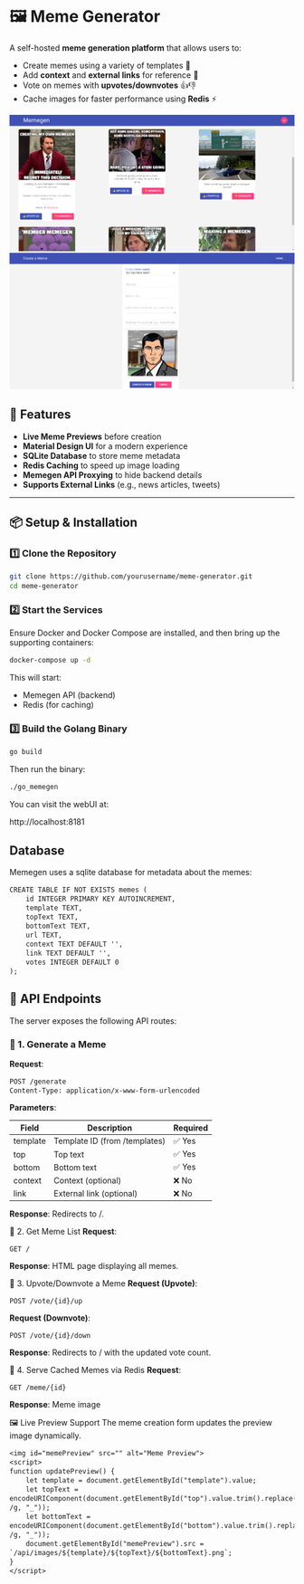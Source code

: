 # 🖼️ Meme Generator

A self-hosted **meme generation platform** that allows users to:
- Create memes using a variety of templates 🎨
- Add **context** and **external links** for reference 🔗
- Vote on memes with **upvotes/downvotes** 👍👎
- Cache images for faster performance using **Redis** ⚡

![Meme Generator Screenshot](memegen.png)
![Create a meme Screenshot](create.png)


## 🚀 Features
- **Live Meme Previews** before creation
- **Material Design UI** for a modern experience
- **SQLite Database** to store meme metadata
- **Redis Caching** to speed up image loading
- **Memegen API Proxying** to hide backend details
- **Supports External Links** (e.g., news articles, tweets)

---

## 📦 **Setup & Installation**
### **1️⃣ Clone the Repository**
```sh
git clone https://github.com/yourusername/meme-generator.git
cd meme-generator
```

### **2️⃣ Start the Services**
Ensure Docker and Docker Compose are installed, and then bring up the supporting containers:
```sh
docker-compose up -d
```

This will start:

 - Memegen API (backend)
 - Redis (for caching)

### **3️⃣ Build the Golang Binary**

```sh
go build
```

Then run the binary:
```sh
./go_memegen
```

You can visit the webUI at:

http://localhost:8181

## Database

Memegen uses a sqlite database for metadata about the memes:

```
CREATE TABLE IF NOT EXISTS memes (
    id INTEGER PRIMARY KEY AUTOINCREMENT,
    template TEXT,
    topText TEXT,
    bottomText TEXT,
    url TEXT,
    context TEXT DEFAULT '',
    link TEXT DEFAULT '',
    votes INTEGER DEFAULT 0
);
```

## **🎨 API Endpoints**
The server exposes the following API routes:

### **📌 1. Generate a Meme**
**Request**:
```
POST /generate
Content-Type: application/x-www-form-urlencoded
```

**Parameters**:

| Field	   | Description	                  | Required | 
|----------|--------------------------------|----------|
| template | Template ID (from /templates)  |	✅ Yes   |
| top	     | Top text	                      | ✅ Yes   |
| bottom   | Bottom text	                  | ✅ Yes   |
| context	 | Context (optional)	            | ❌ No    |
| link	   | External link (optional)	      | ❌ No    |

**Response**: Redirects to /.

📌 2. Get Meme List
**Request**:
```
GET /
```

**Response**: HTML page displaying all memes.

📌 3. Upvote/Downvote a Meme
**Request (Upvote)**:

```
POST /vote/{id}/up
```

**Request (Downvote)**:

```
POST /vote/{id}/down
```

**Response**: Redirects to / with the updated vote count.

📌 4. Serve Cached Memes via Redis
**Request**:

```
GET /meme/{id}
```

**Response**: Meme image

🖼️ Live Preview Support
The meme creation form updates the preview image dynamically.

```
<img id="memePreview" src="" alt="Meme Preview">
<script>
function updatePreview() {
    let template = document.getElementById("template").value;
    let topText = encodeURIComponent(document.getElementById("top").value.trim().replace(/ /g, "_"));
    let bottomText = encodeURIComponent(document.getElementById("bottom").value.trim().replace(/ /g, "_"));
    document.getElementById("memePreview").src = `/api/images/${template}/${topText}/${bottomText}.png`;
}
</script>
```
